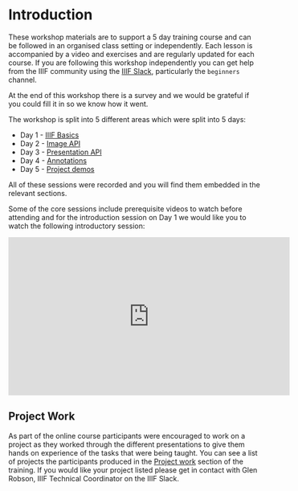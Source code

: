 <script type="text/javascript" src="//cdnjs.cloudflare.com/ajax/libs/jstimezonedetect/1.0.4/jstz.min.js"></script>

# Introduction

These workshop materials are to support a 5 day training course and can be followed in an organised class setting or independently. Each lesson is accompanied by a video and exercises and are regularly updated for each course. If you are following this workshop independently you can get help from the IIIF community using the [IIIF Slack](http://bit.ly/iiif-slack), particularly the `beginners` channel.

<div id="upcoming_training"></div>

At the end of this workshop there is a survey and we would be grateful if you could fill it in so we know how it went. 

The workshop is split into 5 different areas which were split into 5 days: 

 * Day 1 - [IIIF Basics](day-one/README.md)
 * Day 2 - [Image API](day-two/README.md)
 * Day 3 - [Presentation API](day-three/README.md)
 * Day 4 - [Annotations](day-four/README.md)
 * Day 5 - [Project demos](day-five/README.md)

All of these sessions were recorded and you will find them embedded in the relevant sections.   

Some of the core sessions include prerequisite videos to watch before attending and for the introduction session on Day 1 we would like you to watch the following introductory session:

<iframe width="560" height="315" src="https://www.youtube-nocookie.com/embed/wVjrqsqzwNI" frameborder="0" allow="accelerometer; autoplay; encrypted-media; gyroscope; picture-in-picture" allowfullscreen></iframe>

## Project Work 
As part of the online course participants were encouraged to work on a project as they worked through the different presentations to give them hands on experience of the tasks that were being taught. You can see a list of projects the participants produced in the [Project work](day-five/README.md) section of the training. If you would like your project listed please get in contact with Glen Robson, IIIF Technical Coordinator on the IIIF Slack.  

<script>
    function addEvent(parentDiv, event) {
        if (!event.name.text.includes("Online Training")) {
            return;
        }
        let li = document.createElement('li');
        parentDiv.appendChild(li);
        li.style = "display: flex; box-shadow: 0 1px 2px 1px #ddd;padding: 15px; margin: 10px 3px;";

       /* let logo = document.createElement('img');
        logo.src = event.logo.url;
        logo.style = "flex: none";
        logo.alt = 'Event Logo';
        logo.height = 100;
        li.appendChild(logo);*/
        
        let div = document.createElement('div');
        div.style = "flex: auto; padding-left: 20px;";
        li.appendChild(div);

        let eventName = document.createElement('h3');
        eventName.innerHTML = event.name.text;
        eventName.style = 'margin-top: 10px; margin-bottom: 10px;'
        div.appendChild(eventName);

        let eventSummary = document.createElement('p');
        eventSummary.innerHTML = strip(event.modules[0].data.body.text);
        div.appendChild(eventSummary);

        let button = document.createElement('button')
        button.style = '-webkit-transform: translateZ(0); transform: translateZ(0); position: relative; height: 44px; padding: 0 30px 1px; -webkit-box-sizing: border-box; box-sizing: border-box; text-align: center; text-decoration: none; line-height: 24px; font-weight: 600; letter-spacing: .2px; color: #39364f; color: var(--eds-ui-800,#39364f); fill: #39364f; fill: var(--eds-ui-800,#39364f); background: transparent; background-color: transparent; border: 2px solid #a9a8b3; border: 2px solid var(--eds-ui-500,#a9a8b3); border-radius: 4px; cursor: pointer; -webkit-transition: all .4s cubic-bezier(.4,0,.3,1); transition: all .4s cubic-bezier(.4,0,.3,1); border-color: var(--eds-primary-brand--hover,#f05537);background-color: var(--eds-primary-brand--hover,#f05537);color: var(--eds-inverse-primary-brand,#fff);';
        button.innerHTML = 'Register'
        button.onclick = function () { 
            window.open(
              event.url,
              '_blank' // <- This is what makes it open in a new window.
            );}
        div.appendChild(button);
    }

    function strip(html){
        let doc = new DOMParser().parseFromString(html, 'text/html');
        return doc.body.textContent || "";
    }

    let div = document.getElementById('upcoming_training');
    let ul = document.createElement('ul');
    ul.style = "padding-left: 0px;"
    div.appendChild(ul);
    fetch('https://iiif.io/events/eventbrite.json')
      .then(resp => {
         if (resp.ok) {
           return resp.json();
         } else {
           throw new Error(`Got back ${resp.status}`);
         }
      }).then(data => {
        if (data.hasOwnProperty('events')) {
            let p = document.createElement('p');
            p.innerHTML = 'If you would like more support we have the following training sessions available:'; 
            div.insertBefore(p, ul);
            data.events.forEach(event => addEvent(ul, event));
        }
        console.log(data);
      }).catch(err => {
        console.log('Failed due to ' + err);
      });
        
</script>
